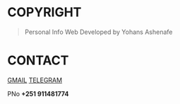 # COPYRIGHT

> Personal Info Web Developed by Yohans Ashenafe

# CONTACT

[GMAIL](yohannesashenafe@gmail.com) [TELEGRAM](https://t.me/Sades2121)

PNo **+251 911481774**

